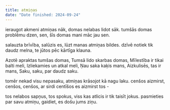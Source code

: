 ```yaml
---
title: atmiņas
date: "Date finished: 2024-09-24"
---
```

ieraugot akmeni atmiņas nāk,
domas nelabas lidot sāk.
tumšās domas problēmu dzen,
sen, šīs domas mani māc jau sen.

salauzta brīvība, salūzis es,
lūzt manas atmiņas bildes.
dzīvē notiek tik daudz melna,
te jūtos pēc kārtīga klauna.

Azotē apraktas tumšas domas,
Tumsā lido skarbas domas,
Mīlestība ir tikai balti meli,
Izliekamies un atkal meli,
Ņau saka kaķis mans,
Aizkulisēs, tas ir mans,
Saku, saku, par daudz saku.

tomēr nekad visu nepasaku,
atmiņas krāsojot kā nagu laku.
cenšos aizmirst, cenšos, cenšos,
ar sirdi centīšos es aizmirst tos -

tos nelabos sapņus, tos spokus,
viss kas atlicis ir tik taisīt jokus.
pasmieties par savu atmiņu,
gaidiet, es došu jums ziņu.
